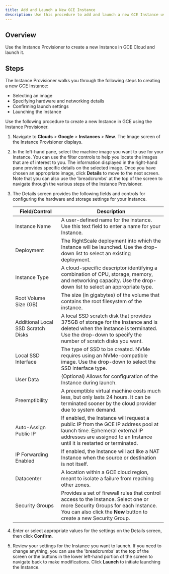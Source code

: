 ```yaml
---
title: Add and Launch a New GCE Instance
description: Use this procedure to add and launch a new GCE Instance using the RightScale Instance Provisioner.
---
```


## Overview

Use the Instance Provisioner to create a new Instance in GCE Cloud and launch it.

## Steps

The Instance Provisioner walks you through the following steps to creating a new GCE Instance:

* Selecting an image
* Specifying hardware and networking details
* Confirming launch settings
* Launching the Instance

Use the following procedure to create a new Instance in GCE using the Instance Provisioner.

1. Navigate to **Clouds** > **Google** > **Instances** > **New**. The Image screen of the Instance Provisioner displays.
2. In the left-hand pane, select the machine image you want to use for your Instance. You can use the filter controls to help you locate the images that are of interest to you. The information displayed in the right-hand pane provides specific details on the selected image. Once you have chosen an appropriate image, click **Details** to move to the next screen. Note that you can also use the 'breadcrumbs' at the top of the screen to navigate through the various steps of the Instance Provisioner.
3. The Details screen provides the following fields and controls for configuring the hardware and storage settings for your Instance.

    | Field/Control | Description |
    | ------------- | ----------- |
    | Instance Name | A user-defined name for the instance. Use this text field to enter a name for your Instance. |
    | Deployment | The RightScale deployment into which the Instance will be launched. Use the drop-down list to select an existing deployment. |
    | Instance Type | A cloud-specific descriptor identifying a combination of CPU, storage, memory, and networking capacity. Use the drop-down list to select an appropriate type. |
    | Root Volume Size (GB) | The size (in gigabytes) of the volume that contains the root filesystem of the instance. |
    | Additional Local SSD Scratch Disks | A local SSD scratch disk that provides 375GB of storage for the Instance and is deleted when the Instance is terminated. Use the drop-down to specify the number of scratch disks you want. |
    | Local SSD Interface | The type of SSD to be created. NVMe requires using an NVMe-compatible image. Use the drop-down to select the SSD interface type. |
    | User Data | (Optional) Allows for configuration of the Instance during launch. |
    | Preemptibility | A preemptible virtual machine costs much less, but only lasts 24 hours. It can be terminated sooner by the cloud provider due to system demand. |
    | Auto-Assign Public IP | If enabled, the Instance will request a public IP from the GCE IP address pool at launch time. Ephemeral external IP addresses are assigned to an Instance until it is restarted or terminated. |
    | IP Forwarding Enabled | If enabled, the Instance will act like a NAT Instance when the source or destination is not itself. |
    | Datacenter | A location within a GCE cloud region, meant to isolate a failure from reaching other zones. |
    | Security Groups | Provides a set of firewall rules that control access to the Instance. Select one or more Security Groups for each Instance. You can also click the **New** button to create a new Security Group. |  

4. Enter or select appropriate values for the settings on the Details screen, then click **Confirm**.
5. Review your settings for the Instance you want to launch. If you need to change anything, you can use the 'breadcrumbs' at the top of the screen or the buttons in the lower left-hand portion of the screen to navigate back to make modifications. Click **Launch** to initiate launching the Instance.
